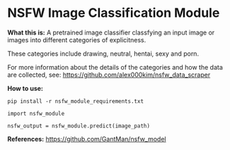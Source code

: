 # NSFW Image Classification Module

**What this is:**
A pretrained image classifier classfying an input image or images into different categories of explicitness. 

These categories include drawing, neutral, hentai, sexy and porn.

For more information about the details of the categories and how the data are collected, see: https://github.com/alex000kim/nsfw_data_scraper

**How to use:**
```
pip install -r nsfw_module_requirements.txt

import nsfw_module

nsfw_output = nsfw_module.predict(image_path)

```

**References:**
https://github.com/GantMan/nsfw_model



